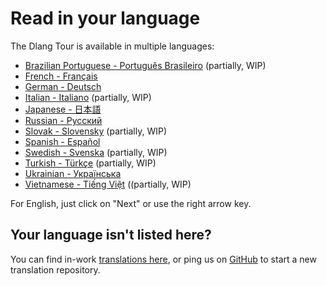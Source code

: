 # Read in your language

The Dlang Tour is available in multiple languages:

- [Brazilian Portuguese - Português Brasileiro](https://tour.dlang.org/tour/pt/welcome/welcome-to-d) (partially, WIP)
- [French - Français](https://tour.dlang.org/tour/fr/welcome/welcome-to-d)
- [German - Deutsch](https://tour.dlang.org/tour/de/welcome/welcome-to-d)
- [Italian - Italiano](https://tour.dlang.org/tour/it/welcome/welcome-to-d) (partially, WIP)
- [Japanese - 日本語](https://tour.dlang.org/tour/ja/welcome/welcome-to-d)
- [Russian - Pусский](https://tour.dlang.org/tour/ru/welcome/welcome-to-d)
- [Slovak - Slovensky](https://tour.dlang.org/tour/sk/welcome/welcome-to-d) (partially, WIP)
- [Spanish - Español](https://tour.dlang.org/tour/es/welcome/welcome-to-d)
- [Swedish - Svenska](https://tour.dlang.org/tour/sv/welcome/welcome-to-d) (partially, WIP)
- [Turkish - Türkçe](https://tour.dlang.org/tour/tr/welcome/welcome-to-d) (partially, WIP)
- [Ukrainian - Українська](https://tour.dlang.org/tour/uk/welcome/welcome-to-d)
- [Vietnamese - Tiếng Việt](https://tour.dlang.org/tour/vi/welcome/welcome-to-d) ((partially, WIP)

For English, just click on "Next" or use the right arrow key.

## Your language isn't listed here?

You can find in-work [translations here](https://github.com/dlang-tour),
or ping us on [GitHub](https://github.com/dlang-tour/core/issues/new) to start
a new translation repository.

